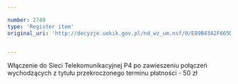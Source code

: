 ```yaml
---

number: 2749
type: 'Register item'
original_uri: 'http://decyzje.uokik.gov.pl/nd_wz_um.nsf/0/E89B43A2F665DBF5C12579740042C5FC?OpenDocument'


---
```


Włączenie do Sieci Telekomunikacyjnej P4 po zawieszeniu połączeń wychodzących z tytułu przekroczonego terminu płatności - 50 zł
